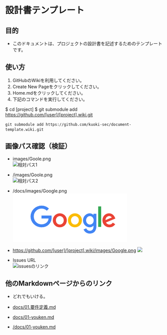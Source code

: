 # 設計書テンプレート

## 目的
- このドキュメントは、プロジェクトの設計書を記述するためのテンプレートです。


## 使い方

1. GitHubのWikiを利用してください。
2. Create New Pageをクリックしてください。
3. Home.mdをクリックしてください。
4. 下記のコマンドを実行してください。

$ cd [project]
$ git submodule add https://github.com/[user]/[project].wiki.git

```
git submodule add https://github.com/kuoki-sec/document-template.wiki.git
```

## 画像パス確認（検証）

- images/Goole.png  
![相対パス1](images/Goole.png)

- /images/Goole.png  
![相対パス2](/images/Goole.png)

- /docs/images/Google.png  
![パス4](/docs/images/Google.png)

- https://github.com/[user]/[project].wiki/images/Google.png
![](https://github.com/kuoki-sec/document-template.wiki/images/Google.png)


- Issues URL  
![issuesのリンク](https://user-images.githubusercontent.com/2370633/232225693-aa8f0966-a388-4e29-8d9a-f7e349c45175.png)

## 他のMarkdownページからのリンク

- どれでもいける。

- [docs/01.要件定義.md](docs/01.要件定義.md)
- [docs/01-youken.md](docs/01-youken.md)
- [/docs/01-youken.md](/docs/01-youken.md)